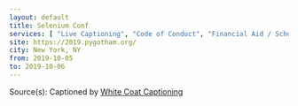 ```yaml
---
layout: default
title: Selenium Conf
services: [ "Live Captioning", "Code of Conduct", "Financial Aid / Scholarships", "Student Rates" ]
site: https://2019.pygotham.org/
city: New York, NY
from: 2019-10-05
to: 2019-10-06
---
```


Source(s): Captioned by [White Coat Captioning](http://www.whitecoatcaptioning.com/)